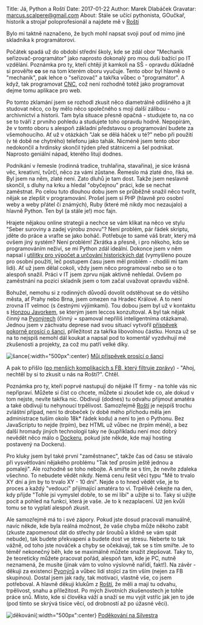 Title: Já, Python a Roští
Date: 2017-01-22
Author: Marek Dlabáček
Gravatar: marcus.scalpere@gmail.com
About: Stále se učící pythonista, GOučkař, historik a strojař poloprofesionál a najdete mě v [Roští](https://rosti.cz/)


Bylo mi taktně naznačeno, že bych mohl napsat svoji pouť od mimo jiné skladníka k programátorovi.

Počátek spadá už do období střední školy, kde se zdál obor "Mechanik seřizovač-programátor" jako naprosto dokonalý pro mou duši bažící po IT vzdělání. Poznámka pro ty, kteří chtějí jít kamkoli na SŠ - opravdu důkladně si prověřte **co** se na tom kterém oboru vyučuje. Tento obor byl hlavně o "mechanik", pak lehce o "seřizovač" a takřka vůbec o "programátor". A když, tak programovat [CNC](https://cs.wikipedia.org/wiki/%C4%8C%C3%ADslicov%C3%A9_%C5%99%C3%ADzen%C3%AD), což není rozhodně totéž jako programovat dejme tomu aplikace pro web.

Po tomto zklamání jsem se rozhodl zkusit něco diametrálně odlišného a jít studovat něco, co by mělo něco společného s moji další zálibou - archivnictví a historii. Tam byla situace přesně opačná - studujete to, na co se to tváří z prvního pohledu a studujete toho opravdu hodně. Nepopírám, že v tomto oboru s alespoň základní představou o programování budete za všemohoucího. Ať už v otázkách "Jak se dělá háček u té?" nebo při použití (v té době ne chytrého) telefonu jako tahák. Nicméně jsem tento obor nedokončil a hrdinsky skončil týden před státnicemi a šel podnikat. Naprosto geniální nápad, kterého lituji dodnes.

Podnikání v řemesle (rodinná tradice, truhlařina, stavařina), je sice krásná věc, kreativní, tvůrčí, něco za vámi zůstane. Řemeslo má zlaté dno, říká se. Byl jsem na něm, zlaté není. Zato dluhů je tam dost. Takže jsem neslavně skončil, s dluhy na krku a hledal "obyčejnou" práci, kde se nechat zaměstnat. Po celou tuto dlouhou dobu jsem se průběžně snažil něco tvořit, nějak se zlepšit v programování. Prošel jsem si PHP (hlavně pro osobní weby a weby přátel či známých), Ruby (které mě nikdy moc nezaujalo) a hlavně Python. Ten byl (a stále je!) moc fajn.

Hrajete nějakou online strategii a nechce se vám klikat na něco ve stylu "Seber suroviny a zadej výrobu znovu"? Není problém, pár řádek skriptu, jděte do práce a vraťte se jako boháč. Potřebuje to samé váš bratr, který má ovšem jiný systém? Není problém! Zkrátka a přesně, i pro někoho, kdo se programováním neživí, se mi Python zdál ideální. Dokonce jsem v něm napsal i [utilitky pro výpočet a určování historických dat](https://github.com/Edelstadt?utf8=%E2%9C%93&tab=repositories&q=&type=source&language=) (vymyšleno pouze pro osobní použití, leč postupem času jsem měl problém - chodili mi tam lidi). Ať už jsem dělal cokoli, vždy jsem něco programoval nebo se o to alespoň snažil. Práci v IT jsem zprvu nijak aktivně nehledal. Ovšem po zaměstnání na pozici skladník jsem o tom začal uvažovat opravdu vážně.

Bohužel, nemohu si z rodinných důvodů dovolit odstěhovat se do většího města, ať Prahy nebo Brna, jsem omezen na Hradec Králové. A to není zrovna IT velmoc (s čestnými výjimkami). Tou dobou jsem byl už v kontaktu s [Honzou Javorkem](http://honzajavorek.cz), se kterým jsem leccos konzultoval. A byl tak nějak činný na [Pyonýrech](https://www.facebook.com/groups/pyonieri/) (činný = spamoval nepříliš inteligentníma otázkama). Jednou jsem v záchvatu deprese nad svou situací vytvořil [příspěvek pokorně prosící o šanci](https://www.facebook.com/groups/pyonieri/permalink/1168570359821806/), příležitost za takřka libovolnou částku. Honza už se na to nejspíš nemohl dál koukat a napsal pod to komentář vyzdvihují mé zkušenosti a projekty, za což mu patří velké díky.

![šance]({static}/images/marcus1.png){:width="500px":center}
[Můj příspěvek prosící o šanci](https://www.facebook.com/groups/pyonieri/permalink/1168570359821806/)

A pak to přišlo ([po menších komplikacích s FB, který filtruje zprávy](https://www.facebook.com/groups/pyonieri/permalink/1178763112135864/)) - "Ahoj, nechtěl by si to zkusit u nás na Roští?". Chtěl.

Poznámka pro ty, kteří poprvé nastupují do nějaké IT firmy - na tohle vás nic nepřipraví. Můžete si číst co chcete, můžete si zkoušet kde co, ale dokud v tom nejste, nevíte takřka nic. Obdivuji (dodnes) tu odvahu přijmout amatéra a také obdivuji tu nehynoucí trpělivost. Samozřejmě [Roští](https://rosti.cz/) je nejspíš trochu zvláštní případ, není to drobeček (v době mého příchodu měla jen administrace tuším okolo 18k* řádek kodu) a není to jen o Pythonu. Bez JavaScriptu to nejde (trpím), bez HTML už vůbec ne (trpím méně), a bez další hromady jiných technologií taky ne (kupříkladu není moc dobrý nevědět něco málo o [Dockeru](https://www.docker.com/), pokud jste někde, kde mají hosting postavený na Dockeru).

Pro kluky jsem byl také první "zaměstnanec", takže čas od času se stávalo při vysvětlování nějakého problému "Tak teď prosím ještě jednou a pomaleji". Ale rozhodně se toho nebojte. A smiřte se s tím, že nevíte zdaleka všechno. To nebudete vědět nikdy. Nemá cenu řešit věci typu "Mě to trvalo XY dní a jim by to trvalo XY - 10 dní". Nejde o to hned vědět vše, je to proces a každý "vedoucí" přijímající amatéra to ví. Trpělivě čekejte na den, kdy přijde "Tohle jsi vymyslel dobře, to se mi líbí" a užijte si to. Taky si užijte pocit a pohled na funkci, která je vaše. Je to k nezaplacení. Už jen kvůli tomu se to vyplatí alespoň zkusit.

Ale samozřejmě má to i své zápory. Pokud jste dosud pracovali manuálně, navíc někde, kde byla reálná možnost, že vaše chyba může někoho zabít (zkuste zapomenout dát do střechy pár šroubů a klidně se vám spát nebude), tak budete překvapeni a budete dost ve stresu. Neberte to tak vážně, od toho jste nováček a chyby se očekávají, tak se s tím smiřte. Je to téměř nekonečný běh, kde se maximálně můžete snažit zlepšovat. Taky to, že teoreticky můžete pracovat pořád, alespoň tam, kde je PC, nutně neznamená, že musíte (jinak vám to volno výslovně nařídí, fakt!). Na závěr - děkuji za existenci [Pyonýrů](https://www.facebook.com/groups/pyonieri/) a vůbec lidí stojící za tím vším (nejen za FB skupinou). Dostal jsem jak rady, tak motivaci, vlastně vše, co jsem potřeboval. A hlavně děkuji klukům z [Roští](https://rosti.cz/), že měli a mají tu odvahu, trpělivost, snahu a příležitost. Po mých životních zkušenostech je tohle práce snů. Místo, kde si člověka váží a snaží se mu vyjít vstříc jak jen to jde (pod tímto se skrývá tisíce věcí, od drobností až po úžasné věci).

![děkování]({static}/images/marcus2.png){:width="500px":center}
[Poděkování na Silvestra](https://www.facebook.com/groups/pyonieri/permalink/1343136619031845/)
